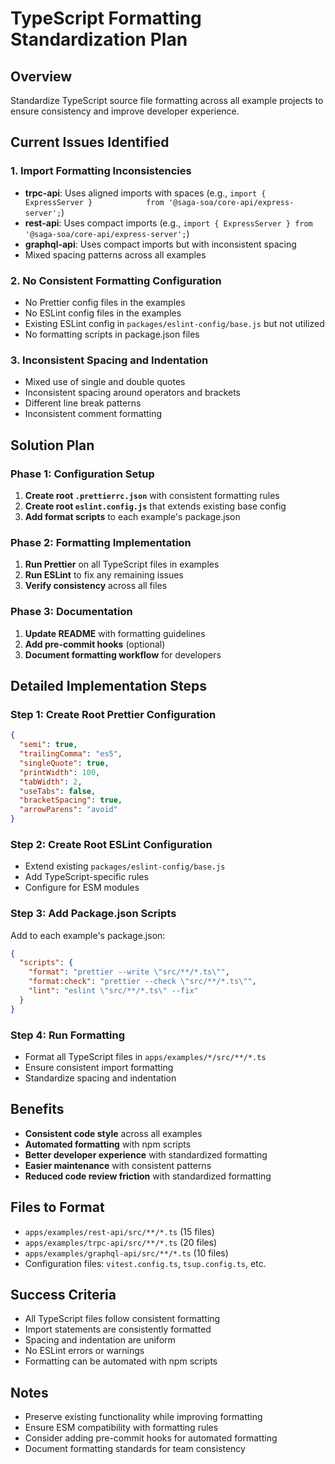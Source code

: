 # TypeScript Formatting Standardization Plan

## Overview

Standardize TypeScript source file formatting across all example projects to ensure consistency and improve developer experience.

## Current Issues Identified

### 1. Import Formatting Inconsistencies

- **trpc-api**: Uses aligned imports with spaces (e.g., `import { ExpressServer }            from '@saga-soa/core-api/express-server';`)
- **rest-api**: Uses compact imports (e.g., `import { ExpressServer } from '@saga-soa/core-api/express-server';`)
- **graphql-api**: Uses compact imports but with inconsistent spacing
- Mixed spacing patterns across all examples

### 2. No Consistent Formatting Configuration

- No Prettier config files in the examples
- No ESLint config files in the examples
- Existing ESLint config in `packages/eslint-config/base.js` but not utilized
- No formatting scripts in package.json files

### 3. Inconsistent Spacing and Indentation

- Mixed use of single and double quotes
- Inconsistent spacing around operators and brackets
- Different line break patterns
- Inconsistent comment formatting

## Solution Plan

### Phase 1: Configuration Setup

1. **Create root `.prettierrc.json`** with consistent formatting rules
2. **Create root `eslint.config.js`** that extends existing base config
3. **Add format scripts** to each example's package.json

### Phase 2: Formatting Implementation

1. **Run Prettier** on all TypeScript files in examples
2. **Run ESLint** to fix any remaining issues
3. **Verify consistency** across all files

### Phase 3: Documentation

1. **Update README** with formatting guidelines
2. **Add pre-commit hooks** (optional)
3. **Document formatting workflow** for developers

## Detailed Implementation Steps

### Step 1: Create Root Prettier Configuration

```json
{
  "semi": true,
  "trailingComma": "es5",
  "singleQuote": true,
  "printWidth": 100,
  "tabWidth": 2,
  "useTabs": false,
  "bracketSpacing": true,
  "arrowParens": "avoid"
}
```

### Step 2: Create Root ESLint Configuration

- Extend existing `packages/eslint-config/base.js`
- Add TypeScript-specific rules
- Configure for ESM modules

### Step 3: Add Package.json Scripts

Add to each example's package.json:

```json
{
  "scripts": {
    "format": "prettier --write \"src/**/*.ts\"",
    "format:check": "prettier --check \"src/**/*.ts\"",
    "lint": "eslint \"src/**/*.ts\" --fix"
  }
}
```

### Step 4: Run Formatting

- Format all TypeScript files in `apps/examples/*/src/**/*.ts`
- Ensure consistent import formatting
- Standardize spacing and indentation

## Benefits

- **Consistent code style** across all examples
- **Automated formatting** with npm scripts
- **Better developer experience** with standardized formatting
- **Easier maintenance** with consistent patterns
- **Reduced code review friction** with standardized formatting

## Files to Format

- `apps/examples/rest-api/src/**/*.ts` (15 files)
- `apps/examples/trpc-api/src/**/*.ts` (20 files)
- `apps/examples/graphql-api/src/**/*.ts` (10 files)
- Configuration files: `vitest.config.ts`, `tsup.config.ts`, etc.

## Success Criteria

- All TypeScript files follow consistent formatting
- Import statements are consistently formatted
- Spacing and indentation are uniform
- No ESLint errors or warnings
- Formatting can be automated with npm scripts

## Notes

- Preserve existing functionality while improving formatting
- Ensure ESM compatibility with formatting rules
- Consider adding pre-commit hooks for automated formatting
- Document formatting standards for team consistency
